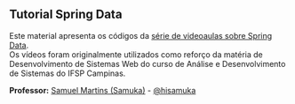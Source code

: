 ## Tutorial Spring Data

Este material apresenta os códigos da [série de videoaulas sobre Spring Data](https://www.youtube.com/playlist?list=PL3ZslI15yo2p5LMl-r7KtsVkC6hsucsJp).<br/>
Os vídeos foram originalmente utilizados como reforço da matéria de Desenvolvimento de Sistemas Web do curso de Análise e Desenvolvimento de Sistemas do IFSP Campinas.

**Professor:** [Samuel Martins (Samuka)](http://hisamuka.github.io/) - [@hisamuka](https://github.com/hisamuka)
